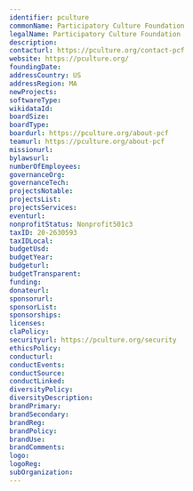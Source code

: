 ```yaml
---
identifier: pculture
commonName: Participatory Culture Foundation
legalName: Participatory Culture Foundation
description:
contacturl: https://pculture.org/contact-pcf
website: https://pculture.org/
foundingDate:
addressCountry: US
addressRegion: MA
newProjects:
softwareType:
wikidataId:
boardSize:
boardType:
boardurl: https://pculture.org/about-pcf
teamurl: https://pculture.org/about-pcf
missionurl:
bylawsurl:
numberOfEmployees:
governanceOrg:
governanceTech:
projectsNotable:
projectsList:
projectsServices:
eventurl:
nonprofitStatus: Nonprofit501c3
taxID: 20-2630593
taxIDLocal:
budgetUsd:
budgetYear:
budgeturl:
budgetTransparent:
funding:
donateurl:
sponsorurl:
sponsorList:
sponsorships:
licenses:
claPolicy:
securityurl: https://pculture.org/security
ethicsPolicy:
conducturl:
conductEvents:
conductSource:
conductLinked:
diversityPolicy:
diversityDescription:
brandPrimary:
brandSecondary:
brandReg:
brandPolicy:
brandUse:
brandComments:
logo:
logoReg:
subOrganization:
---
```


